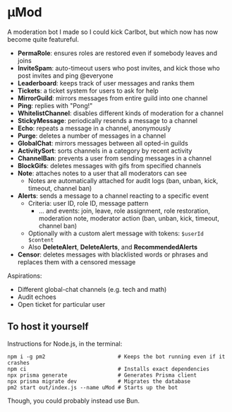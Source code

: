 # μMod

A moderation bot I made so I could kick Carlbot, but which now has now become quite featureful.

- **PermaRole**: ensures roles are restored even if somebody leaves and joins
- **InviteSpam**: auto-timeout users who post invites, and kick those who post invites and ping @everyone
- **Leaderboard**: keeps track of user messages and ranks them
- **Tickets**: a ticket system for users to ask for help
- **MirrorGuild**: mirrors messages from entire guild into one channel
- **Ping**: replies with "Pong!"
- **WhitelistChannel**: disables different kinds of moderation for a channel
- **StickyMessage**: periodically resends a message to a channel
- **Echo**: repeats a message in a channel, anonymously
- **Purge**: deletes a number of messages in a channel
- **GlobalChat**: mirrors messages between all opted-in guilds
- **ActivitySort**: sorts channels in a category by recent activity
- **ChannelBan**: prevents a user from sending messages in a channel
- **BlockGifs**: deletes messages with gifs from specified channels
- **Note**: attaches notes to a user that all moderators can see
  - Notes are automatically attached for audit logs (ban, unban, kick, timeout, channel ban)
- **Alerts**: sends a message to a channel reacting to a specific event
  - Criteria: user ID, role ID, message pattern
    - ... and events: join, leave, role assignment, role restoration, moderation note, moderator action (ban, unban, kick, timeout, channel ban)
  - Optionally with a custom alert message with tokens: `$userId $content`
  - Also **DeleteAlert**, **DeleteAlerts**, and **RecommendedAlerts**
- **Censor**: deletes messages with blacklisted words or phrases and replaces them with a censored message

Aspirations:

- Different global-chat channels (e.g. tech and math)
- Audit echoes
- Open ticket for particular user

## To host it yourself

Instructions for Node.js, in the terminal:

```
npm i -g pm2                       # Keeps the bot running even if it crashes
npm ci                             # Installs exact dependencies
npx prisma generate                # Generates Prisma client
npx prisma migrate dev             # Migrates the database
pm2 start out/index.js --name uMod # Starts up the bot
```

Though, you could probably instead use Bun.
